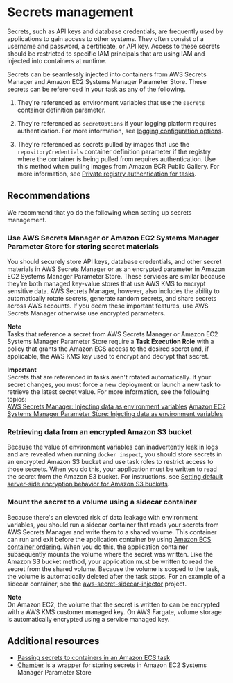 # Secrets management<a name="security-secrets-management"></a>

Secrets, such as API keys and database credentials, are frequently used by applications to gain access to other systems\. They often consist of a username and password, a certificate, or API key\. Access to these secrets should be restricted to specific IAM principals that are using IAM and injected into containers at runtime\.

Secrets can be seamlessly injected into containers from AWS Secrets Manager and Amazon EC2 Systems Manager Parameter Store\. These secrets can be referenced in your task as any of the following\.

1. They're referenced as environment variables that use the `secrets` container definition parameter\.

1. They're referenced as `secretOptions` if your logging platform requires authentication\. For more information, see [logging configuration options](https://docs.aws.amazon.com/AmazonECS/latest/APIReference/API_LogConfiguration.html#API_LogConfiguration_Contents)\.

1. They're referenced as secrets pulled by images that use the `repositoryCredentials` container definition parameter if the registry where the container is being pulled from requires authentication\. Use this method when pulling images from Amazon ECR Public Gallery\. For more information, see [Private registry authentication for tasks](https://docs.aws.amazon.com/AmazonECS/latest/developerguide/private-auth.html)\.

## Recommendations<a name="security-secrets-management-recommendations"></a>

We recommend that yo do the following when setting up secrets management\.

### Use AWS Secrets Manager or Amazon EC2 Systems Manager Parameter Store for storing secret materials<a name="security-secrets-management-recommendations-storing-secret-materials"></a>

You should securely store API keys, database credentials, and other secret materials in AWS Secrets Manager or as an encrypted parameter in Amazon EC2 Systems Manager Parameter Store\. These services are similar because they're both managed key\-value stores that use AWS KMS to encrypt sensitive data\. AWS Secrets Manager, however, also includes the ability to automatically rotate secrets, generate random secrets, and share secrets across AWS accounts\. If you deem these important features, use AWS Secrets Manager otherwise use encrypted parameters\.

**Note**  
Tasks that reference a secret from AWS Secrets Manager or Amazon EC2 Systems Manager Parameter Store require a **Task Execution Role** with a policy that grants the Amazon ECS access to the desired secret and, if applicable, the AWS KMS key used to encrypt and decrypt that secret\. 

**Important**  
Secrets that are referenced in tasks aren't rotated automatically\. If your secret changes, you must force a new deployment or launch a new task to retrieve the latest secret value\. For more information, see the following topics:  
[AWS Secrets Manager: Injecting data as environment variables](https://docs.aws.amazon.com/AmazonECS/latest/developerguide/specifying-sensitive-data-secrets.html#secrets-envvar)
[Amazon EC2 Systems Manager Parameter Store: Injecting data as environment variables](https://docs.aws.amazon.com/AmazonECS/latest/developerguide/specifying-sensitive-data-secrets.html#secrets-logconfig)

### Retrieving data from an encrypted Amazon S3 bucket<a name="security-secrets-management-recommendations-encrypted-s3-buckets"></a>

Because the value of environment variables can inadvertently leak in logs and are revealed when running `docker inspect`, you should store secrets in an encrypted Amazon S3 bucket and use task roles to restrict access to those secrets\. When you do this, your application must be written to read the secret from the Amazon S3 bucket\. For instructions, see [Setting default server\-side encryption behavior for Amazon S3 buckets](https://docs.aws.amazon.com/AmazonS3/latest/userguide/bucket-encryption.html)\.

### Mount the secret to a volume using a sidecar container<a name="security-secrets-management-recommendations-mount-secret-volumes"></a>

Because there's an elevated risk of data leakage with environment variables, you should run a sidecar container that reads your secrets from AWS Secrets Manager and write them to a shared volume\. This container can run and exit before the application container by using [Amazon ECS container ordering](https://docs.aws.amazon.com/AmazonECS/latest/APIReference/API_ContainerDependency.html)\. When you do this, the application container subsequently mounts the volume where the secret was written\. Like the Amazon S3 bucket method, your application must be written to read the secret from the shared volume\. Because the volume is scoped to the task, the volume is automatically deleted after the task stops\. For an example of a sidecar container, see the [aws\-secret\-sidecar\-injector](https://github.com/aws-samples/aws-secret-sidecar-injector/blob/master/ecs-task-def/task-def.json) project\.

**Note**  
On Amazon EC2, the volume that the secret is written to can be encrypted with a AWS KMS customer managed key\. On AWS Fargate, volume storage is automatically encrypted using a service managed key\. 

## Additional resources<a name="security-secrets-management-resources"></a>
+ [Passing secrets to containers in an Amazon ECS task](https://aws.amazon.com/premiumsupport/knowledge-center/ecs-data-security-container-task/)
+ [Chamber](https://github.com/segmentio/chamber) is a wrapper for storing secrets in Amazon EC2 Systems Manager Parameter Store
